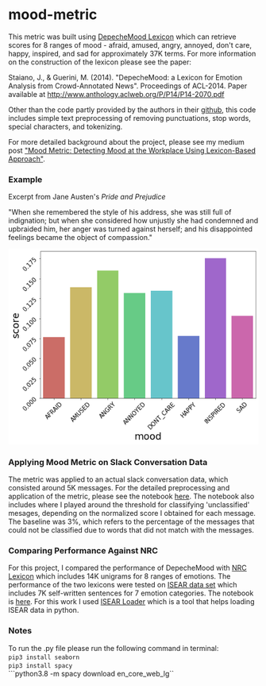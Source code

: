 # mood-metric

This metric was built using [DepecheMood Lexicon](https://github.com/marcoguerini/DepecheMood) which can retrieve scores for 8 ranges of mood - afraid, amused, angry, annoyed, don't care, happy, inspired, and sad for approximately 37K terms. For more information on the construction of the lexicon please see the paper:

Staiano, J., & Guerini, M. (2014). "DepecheMood: a Lexicon for Emotion Analysis from Crowd-Annotated News". Proceedings of ACL-2014. Paper available at http://www.anthology.aclweb.org/P/P14/P14-2070.pdf

Other than the code partly provided by the authors in their [github](https://github.com/marcoguerini/DepecheMood), this code includes simple text preprocessing of removing punctuations, stop words, special characters, and tokenizing.

For more detailed background about the project, please see my medium post ["Mood Metric: Detecting Mood at the Workplace Using Lexicon-Based Approach"](https://medium.com/@esther.e.song/mood-metric-detecting-mood-at-workplace-using-lexicon-based-approach-8a2b2bbba74).

### Example

Excerpt from Jane Austen's *Pride and Prejudice*

"When she remembered the style of his address, she was still full of indignation; but when she considered how unjustly she had condemned and upbraided him, her anger was turned against herself; and his disappointed feelings became the object of compassion."

![mood metric](/pride_and_prejudice.png)

### Applying Mood Metric on Slack Conversation Data

The metric was applied to an actual slack conversation data, which consisted around 5K messages. For the detailed preprocessing and application of the metric, please see the notebook [here](https://github.com/ehsong/mood-metric/blob/master/mood_classification_notebook.ipynb). The notebook also includes where I played around the threshold for classifying 'unclassified' mesages, depending on the normalized score I obtained for each message. The baseline was 3%, which refers to the percentage of the messages that could not be classified due to words that did not match with the messages.

### Comparing Performance Against NRC

For this project, I compared the performance of DepecheMood with [NRC Lexicon](https://saifmohammad.com/WebPages/NRC-Emotion-Lexicon.htm) which includes 14K unigrams for 8 ranges of emotions. The performance of the two lexicons were tested on [ISEAR data set](https://www.unige.ch/cisa/research/materials-and-online-research/research-material/) which includes 7K self-written sentences for 7 emotion categories. The notebook is [here](https://github.com/ehsong/mood-metric/blob/master/nrc_dm_comparison.ipynb). For this work I used [ISEAR Loader](https://github.com/sinmaniphel/py_isear_dataset) which is a tool that helps loading ISEAR data in python.

### Notes

To run the .py file please run the following command in terminal:  
```pip3 install seaborn```  
```pip3 install spacy```  
```python3.8 -m spacy download en_core_web_lg``
